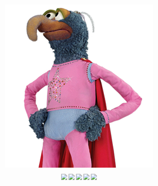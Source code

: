 
<!--
**andrija-s/andrija-s** is a ✨ _special_ ✨ repository because its `README.md` (this file) appears on your GitHub profile.

Here are some ideas to get you started:

- 🔭 I’m currently working on ...
- 🌱 I’m currently learning ...
- 👯 I’m looking to collaborate on ...
- 🤔 I’m looking for help with ...
- 💬 Ask me about ...
- 📫 How to reach me: ...
- 😄 Pronouns: ...
- ⚡ Fun fact: ...
<p align="center">
    <a href="https://www.linkedin.com/in/andrija-sunjic/" alt="LinkedIn">
        <img src="https://img.shields.io/badge/-LinkedIn-blue?style=flat-square&logo=linkedin" /></a>
</p>
-->
<p align="center">
    <a href="https://www.linkedin.com/in/andrija-sunjic/" alt="LinkedIn">
        <img src="https://github.com/andrija-s/110-Lab1/blob/main/raw-powerlifting.png" /></a>
</p>
<br\>
<div display="flex" align="center">
  <img src="https://img.shields.io/badge/java%20-%23F24E1E.svg?&style=for-the-badge&logo=java&logoColor=white"/>
  <img src="https://img.shields.io/badge/python%20-%2314354C.svg?&style=for-the-badge&logo=python&logoColor=white">
  <img src="https://img.shields.io/badge/%20-%23121011.svg?style=for-the-badge&logo=C&logoColor=white"/>
  <img src="https://img.shields.io/badge/C++%20-%2300599C.svg?&style=for-the-badge&logo=C++&logoColor=white">
  <img src="https://img.shields.io/badge/javascript%23F7DF1E.svg?&style=for-the-badge&logo=javascript&logoColor=black">
</div>

